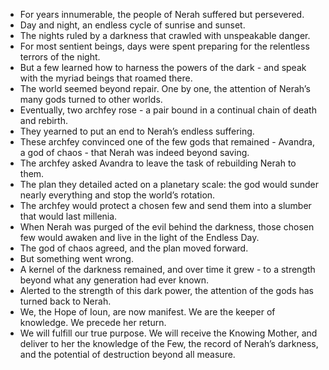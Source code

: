 - For years innumerable, the people of Nerah suffered but persevered.
- Day and night, an endless cycle of sunrise and sunset.
- The nights ruled by a darkness that crawled with unspeakable danger.
- For most sentient beings, days were spent preparing for the relentless terrors of the night.
- But a few learned how to harness the powers of the dark - and speak with the myriad beings that roamed there.
- The world seemed beyond repair. One by one, the attention of Nerah’s many gods turned to other worlds.
- Eventually, two archfey rose - a pair bound in a continual chain of death and rebirth.
- They yearned to put an end to Nerah’s endless suffering.
- These archfey convinced one of the few gods that remained - Avandra, a god of chaos - that Nerah was indeed beyond saving.
- The archfey asked Avandra to leave the task of rebuilding Nerah to them.
- The plan they detailed acted on a planetary scale: the god would sunder nearly everything and stop the world’s rotation.
- The archfey would protect a chosen few and send them into a slumber that would last millenia.
- When Nerah was purged of the evil behind the darkness, those chosen few would awaken and live in the light of the Endless Day.
- The god of chaos agreed, and the plan moved forward.
- But something went wrong.
- A kernel of the darkness remained, and over time it grew - to a strength beyond what any generation had ever known.
- Alerted to the strength of this dark power, the attention of the gods has turned back to Nerah.
- We, the Hope of Ioun, are now manifest. We are the keeper of knowledge. We precede her return.
- We will fulfill our true purpose. We will receive the Knowing Mother, and deliver to her the knowledge of the Few, the record of Nerah’s darkness, and the potential of destruction beyond all measure.

